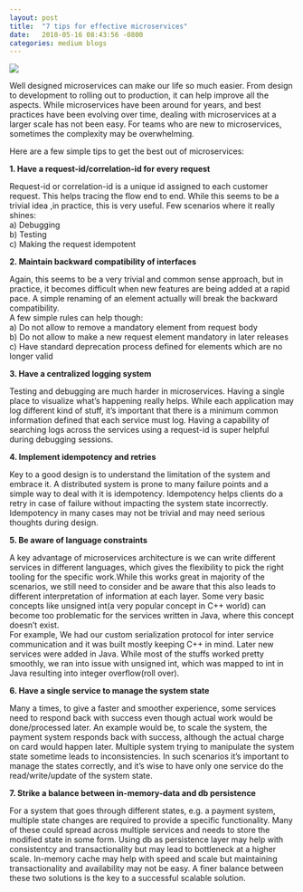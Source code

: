 ```yaml
---
layout: post
title:  "7 tips for effective microservices"
date:   2018-05-16 08:43:56 -0800
categories: medium blogs
--- 
```


![](/assets/images/seven-lemons.png)  
  
Well designed microservices can make our life so much easier. From design to development to rolling out to production, it can help improve all the aspects. While microservices have been around for years, and best practices have been evolving over time, dealing with microservices at a larger scale has not been easy. For teams who are new to microservices, sometimes the complexity may be overwhelming.
  
Here are a few simple tips to get the best out of microservices: 
  
**1. Have a request-id/correlation-id for every request**  
  
Request-id or correlation-id is a unique id assigned to each customer request. This helps tracing the flow end to end. While this seems to be a trivial idea ,in practice, this is very useful. Few scenarios where it really shines:  
a) Debugging  
b) Testing  
c) Making the request idempotent  
   
**2. Maintain backward compatibility of interfaces**  
  
Again, this seems to be a very trivial and common sense approach, but in practice, it becomes difficult when new features are being added at a rapid pace. A simple renaming of an element actually will break the backward compatibility.  
A few simple rules can help though:  
a) Do not allow to remove a mandatory element from request body  
b) Do not allow to make a new request element mandatory in later releases  
c) Have standard deprecation process defined for elements which are no longer valid  
  
**3. Have a centralized logging system**  
  
Testing and debugging are much harder in microservices. Having a single place to visualize what’s happening really helps. While each application may log different kind of stuff, it’s important that there is a minimum common information defined that each service must log. Having a capability of searching logs across the services using a request-id is super helpful during debugging sessions.  

**4. Implement idempotency and retries**  
  
Key to a good design is to understand the limitation of the system and embrace it. A distributed system is prone to many failure points and a simple way to deal with it is idempotency. Idempotency helps clients do a retry in case of failure without impacting the system state incorrectly. Idempotency in many cases may not be trivial and may need serious thoughts during design.  
  
**5. Be aware of language constraints** 
   
A key advantage of microservices architecture is we can write different services in different languages, which gives the flexibility to pick the right tooling for the specific work.While this works great in majority of the scenarios, we still need to consider and be aware that this also leads to different interpretation of information at each layer. Some very basic concepts like unsigned int(a very popular concept in C++ world) can become too problematic for the services written in Java, where this concept doesn’t exist.  
For example, We had our custom serialization protocol for inter service communication and it was built mostly keeping C++ in mind. Later new services were added in Java. While most of the stuffs worked pretty smoothly, we ran into issue with unsigned int, which was mapped to int in Java resulting into integer overflow(roll over).  
  
**6. Have a single service to manage the system state**  
  
Many a times, to give a faster and smoother experience, some services need to respond back with success even though actual work would be done/processed later. An example would be, to scale the system, the payment system responds back with success, although the actual charge on card would happen later. Multiple system trying to manipulate the system state sometime leads to inconsistencies. In such scenarios it’s important to manage the states correctly, and it’s wise to have only one service do the read/write/update of the system state.  
  
**7. Strike a balance between in-memory-data and db persistence**  
  
For a system that goes through different states, e.g. a payment system, multiple state changes are required to provide a specific functionality. Many of these could spread across multiple services and needs to store the modified state in some form. Using db as persistence layer may help with consistentcy and transactionality but may lead to bottleneck at a higher scale. In-memory cache may help with speed and scale but maintaining transactionality and availability may not be easy. A finer balance between these two solutions is the key to a successful scalable solution.
  


